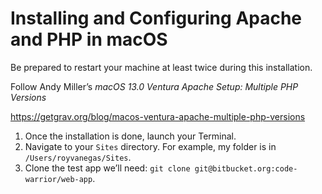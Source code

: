 # Installing and Configuring Apache and PHP in macOS

Be prepared to restart your machine at least twice during this installation.

Follow Andy Miller’s *macOS 13.0 Ventura Apache Setup: Multiple PHP Versions*

https://getgrav.org/blog/macos-ventura-apache-multiple-php-versions

1. Once the installation is done, launch your Terminal.
2. Navigate to your `Sites` directory. For example, my folder is in `/Users/royvanegas/Sites`.
3. Clone the test app we’ll need: `git clone git@bitbucket.org:code-warrior/web-app`.
